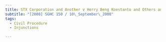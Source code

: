 ```yaml
---
title: STX Corporation and Another v Herry Beng Koestanto and Others and Another Matter 
subtitle: "[2008] SGHC 150 / 10\_September\_2008"
tags:
  - Civil Procedure
  - Injunctions

---
```



